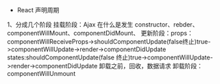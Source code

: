 - React 声明周期

1、分成几个阶段
  挂载阶段：Ajax 在什么是发生
    constructor、rebder、componentWillMount、componentDidMount、
  更新阶段：props：componentWillReceiveProps->shouldComponentUpdate(false终止)true->componentWillUpdate->render->componentDidUpdate
  states:shouldComponentUpdate(false 终止)true->componentWillUpdate->render->componentDidUpdate
  卸载之前，回收，数据请求
  卸载阶段：componentWillUnmount